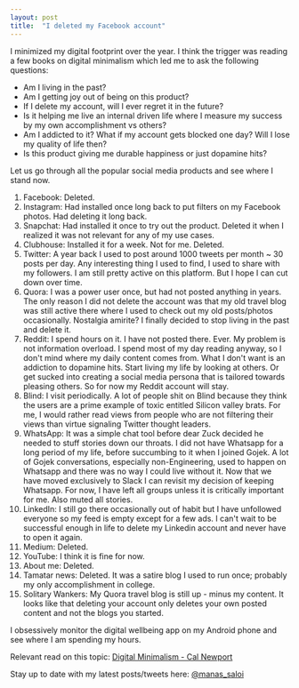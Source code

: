 ```yaml
---
layout: post
title:  "I deleted my Facebook account"
---
```


I minimized my digital footprint over the year. I think the trigger was reading a few books on digital minimalism which led me to ask the following questions:
  - Am I living in the past?
  - Am I getting joy out of being on this product?
  - If I delete my account, will I ever regret it in the future?
  - Is it helping me live an internal driven life where I measure my success by my own accomplishment vs others?
  - Am I addicted to it? What if my account gets blocked one day? Will I lose my quality of life then?
  - Is this product giving me durable happiness or just dopamine hits?

Let us go through all the popular social media products and see where I stand now.

1. Facebook: Deleted.
2. Instagram: Had installed once long back to put filters on my Facebook photos. Had deleting it long back.
3. Snapchat: Had installed it once to try out the product. Deleted it when I realized it was not relevant for any of my use cases.
4. Clubhouse: Installed it for a week. Not for me. Deleted.
5. Twitter: A year back I used to post around 1000 tweets per month ~ 30 posts per day. Any interesting thing I used to find, I used to share with my followers. I am still pretty active on this platform. But I hope I can cut down over time.
6. Quora: I was a power user once, but had not posted anything in years. The only reason I did not delete the account was that my old travel blog was still active there where I used to check out my old posts/photos occasionally. Nostalgia amirite? I finally decided to stop living in the past and delete it.
7. Reddit: I spend hours on it. I have not posted there. Ever. My problem is not information overload. I spend most of my day reading anyway, so I don't mind where my daily content comes from. What I don't want is an addiction to dopamine hits. Start living my life by looking at others. Or get sucked into creating a social media persona that is tailored towards pleasing others. So for now my Reddit account will stay.
8. Blind: I visit periodically. A lot of people shit on Blind because they think the users are a prime example of toxic entitled Silicon valley brats. For me, I would rather read views from people who are not filtering their views than virtue signaling Twitter thought leaders.
9. WhatsApp: It was a simple chat tool before dear Zuck decided he needed to stuff stories down our throats. I did not have Whatsapp for a long period of my life, before succumbing to it when I joined Gojek. A lot of Gojek conversations, especially non-Engineering, used to happen on Whatsapp and there was no way I could live without it. Now that we have moved exclusively to Slack I can revisit my decision of keeping Whatsapp. For now, I have left all groups unless it is critically important for me. Also muted all stories.
10. LinkedIn: I still go there occasionally out of habit but I have unfollowed everyone so my feed is empty except for a few ads. I can't wait to be successful enough in life to delete my Linkedin account and never have to open it again.
11. Medium: Deleted.
12. YouTube: I think it is fine for now.
13. About me: Deleted.
14. Tamatar news: Deleted. It was a satire blog I used to run once; probably my only accomplishment in college.  
15. Solitary Wankers: My Quora travel blog is still up - minus my content. It looks like that deleting your account only deletes your own posted content and not the blogs you started. 

I obsessively monitor the digital wellbeing app on my Android phone and see where I am spending my hours.

Relevant read on this topic: [Digital Minimalism - Cal Newport](https://manassaloi.com/booksummaries/2017/05/07/digital-minimalism-newport.html)

Stay up to date with my latest posts/tweets here: [@manas_saloi](http://twitter.com/manas_saloi)
